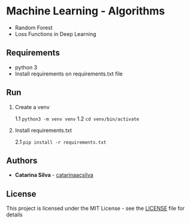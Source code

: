 # Machine Learning - Algorithms

- Random Forest
- Loss Functions in Deep Learning

## Requirements

- python 3
- Install requirements on requirements.txt file

## Run

1. Create a venv

    1.1 `python3 -m venv venv` 
    1.2 `cd venv/bin/activate`

2. Install requirements.txt

    2.1 `pip install -r requirements.txt`

## Authors

* **Catarina Silva** - [catarinaacsilva](https://github.com/catarinaacsilva)

## License

This project is licensed under the MIT License - see the [LICENSE](LICENSE) file for details